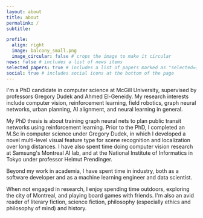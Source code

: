 ```yaml
---
layout: about
title: about
permalink: /
subtitle:

profile:
  align: right
  image: balcony_small.png
  image_circular: false # crops the image to make it circular
news: false # includes a list of news items
selected_papers: true # includes a list of papers marked as "selected={true}"
social: true # includes social icons at the bottom of the page
---
```


I'm a PhD candidate in computer science at McGill University, supervised by professors Gregory Dudek and Ahmed El-Geneidy.  My research interests include computer vision, reinforcement learning, field robotics, graph neural networks, urban planning, AI alignment, and neural learning in general.

My PhD thesis is about training graph neural nets to plan public transit networks using reinforcement learning.  Prior to the PhD, I completed an M.Sc in computer science under Gregory Dudek, in which I developed a novel multi-level visual feature type for scene recognition and localization over long distances.  I have also spent time doing computer vision research at Samsung's Montreal AI lab, and at the National Institute of Informatics in Tokyo under professor Helmut Prendinger.  

Beyond my work in academia, I have spent time in industry, both as a software developer and as a machine learning engineer and data scientist.

When not engaged in research, I enjoy spending time outdoors, exploring the city of Montreal, and playing board games with friends.  I'm also an avid reader of literary fiction, science fiction, philosophy (especially ethics and philosophy of mind) and history.
